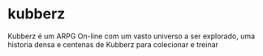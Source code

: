 # kubberz
Kubberz é um ARPG On-line com um vasto universo a ser explorado, uma historia densa e centenas de Kubberz para colecionar e treinar
